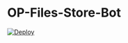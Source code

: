 # OP-Files-Store-Bot

[![Deploy](https://www.herokucdn.com/deploy/button.svg)](https://heroku.com/deploy?template=https://github.com/Aadhi000/OP-Files-Store-Bot)
